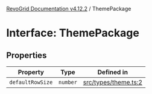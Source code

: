 [RevoGrid Documentation v4.12.2](README.md) / ThemePackage

# Interface: ThemePackage

## Properties

| Property | Type | Defined in |
| ------ | ------ | ------ |
| `defaultRowSize` | `number` | [src/types/theme.ts:2](https://github.com/revolist/revogrid/blob/e582d99bf63e98e148b1cd4edfa5db75a0a4d1b7/src/types/theme.ts#L2) |
